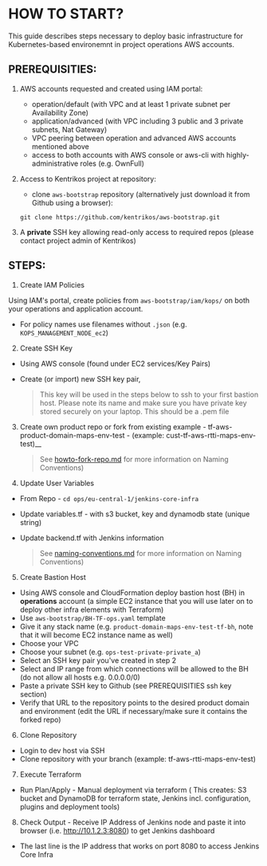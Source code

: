 # HOW TO START?

This guide describes steps necessary to deploy basic infrastructure for Kubernetes-based environemnt
in project operations AWS accounts.


## PREREQUISITIES:

1. AWS accounts requested and created using IAM portal:

	* operation/default (with VPC and at least 1 private subnet per Availability Zone)
	* application/advanced (with VPC including 3 public and 3 private subnets, Nat Gateway)
	* VPC peering between operation and advanced AWS accounts mentioned above
	* access to both accounts with AWS console or aws-cli with highly-administrative roles (e.g. OwnFull)

2. Access to Kentrikos project at repository:

	* clone `aws-bootstrap` repository (alternatively just download it from Github using a browser):

	```
	git clone https://github.com/kentrikos/aws-bootstrap.git
	```

3. A __private__ SSH key allowing read-only access to required repos (please contact project admin of Kentrikos)


## STEPS:

1. Create IAM Policies

Using IAM's portal, create policies from `aws-bootstrap/iam/kops/` on both your operations and application account.

* For policy names use filenames without `.json` (e.g. `KOPS_MANAGEMENT_NODE_ec2`)

2. Create SSH Key

* Using AWS console (found under EC2 services/Key Pairs)
* Create (or import) new SSH key pair,

	> This key will be used in the steps below to ssh to your first bastion host. Please note its name and make sure you have private key stored securely on your laptop. This should be a .pem file

3. Create own product repo or fork from existing example  - tf-aws-product-domain-maps-env-test - (example: cust-tf-aws-rtti-maps-env-test)__

	> See [howto-fork-repo.md](https://github.com/kentrikos/aws-bootstrap/blob/master/docs/howto-fork-repo.md) for more information on Naming Conventions)

4. Update User Variables

* From Repo - ```cd ops/eu-central-1/jenkins-core-infra```
* Update variables.tf - with s3 bucket, key and dynamodb state (unique string)
* Update backend.tf with Jenkins information

	> See [naming-conventions.md](https://github.com/kentrikos/aws-bootstrap/blob/master/docs/naming-conventions.md) for more information on Naming Conventions)

5. Create Bastion Host

* Using AWS console and CloudFormation deploy bastion host (BH) in __operations__ account (a simple EC2 instance that you will use later on to deploy other infra elements with Terraform)
* Use `aws-bootstrap/BH-TF-ops.yaml` template
* Give it any stack name (e.g. `product-domain-maps-env-test-tf-bh`, note that it will become EC2 instance name as well)
* Choose your VPC
* Choose your subnet (e.g. `ops-test-private-private_a`)
* Select an SSH key pair you've created in step 2
* Select and IP range from which connections will be allowed to the BH (do not allow all hosts e.g. 0.0.0.0/0)
* Paste a private SSH key to Github (see PREREQUISITIES ssh key section)
* Verify that URL to the repository points to the desired product domain and environment (edit the URL if necessary/make sure it contains the forked repo)

6. Clone Repository

* Login to dev host via SSH
* Clone repository with your branch (example: tf-aws-rtti-maps-env-test)

7. Execute Terraform

* Run Plan/Apply - Manual deployment via terraform ( This creates: S3 bucket and DynamoDB for terraform state, Jenkins incl. configuration, plugins and deployment tools)

8. Check Output - Receive IP Address of Jenkins node and paste it into browser (i.e. http://10.1.2.3:8080) to get Jenkins dashboard

* The last line is the IP address that works on port 8080 to access Jenkins Core Infra
